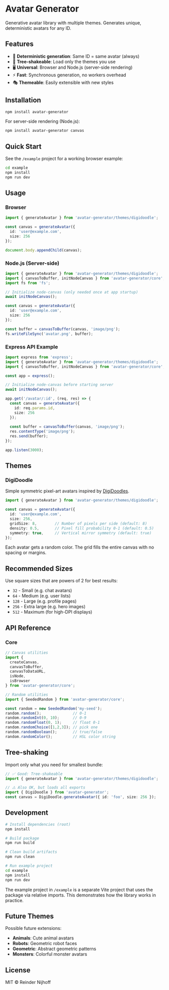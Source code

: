 # Avatar Generator

Generative avatar library with multiple themes. Generates unique, deterministic avatars for any ID.

## Features

- 🎨 **Deterministic generation**: Same ID = same avatar (always)
- 🌳 **Tree-shakeable**: Load only the themes you use
- 🖥️ **Universal**: Browser and Node.js (server-side rendering)
- ⚡ **Fast**: Synchronous generation, no workers overhead
- 🎭 **Themeable**: Easily extensible with new styles

## Installation

```bash
npm install avatar-generator
```

For server-side rendering (Node.js):
```bash
npm install avatar-generator canvas
```

## Quick Start

See the `/example` project for a working browser example:

```bash
cd example
npm install
npm run dev
```

## Usage

### Browser

```typescript
import { generateAvatar } from 'avatar-generator/themes/digidoodle';

const canvas = generateAvatar({ 
  id: 'user@example.com', 
  size: 256 
});

document.body.appendChild(canvas);
```

### Node.js (Server-side)

```typescript
import { generateAvatar } from 'avatar-generator/themes/digidoodle';
import { canvasToBuffer, initNodeCanvas } from 'avatar-generator/core';
import fs from 'fs';

// Initialize node-canvas (only needed once at app startup)
await initNodeCanvas();

const canvas = generateAvatar({ 
  id: 'user@example.com', 
  size: 256 
});

const buffer = canvasToBuffer(canvas, 'image/png');
fs.writeFileSync('avatar.png', buffer);
```

### Express API Example

```typescript
import express from 'express';
import { generateAvatar } from 'avatar-generator/themes/digidoodle';
import { canvasToBuffer, initNodeCanvas } from 'avatar-generator/core';

const app = express();

// Initialize node-canvas before starting server
await initNodeCanvas();

app.get('/avatar/:id', (req, res) => {
  const canvas = generateAvatar({ 
    id: req.params.id, 
    size: 256 
  });
  
  const buffer = canvasToBuffer(canvas, 'image/png');
  res.contentType('image/png');
  res.send(buffer);
});

app.listen(3000);
```

## Themes

### DigiDoodle

Simple symmetric pixel-art avatars inspired by [DigiDoodles](https://turtletoy.net/turtle/2d25b9a16d).

```typescript
import { generateAvatar } from 'avatar-generator/themes/digidoodle';

const canvas = generateAvatar({
  id: 'user@example.com',
  size: 256,
  gridSize: 8,        // Number of pixels per side (default: 8)
  density: 0.5,       // Pixel fill probability 0-1 (default: 0.5)
  symmetry: true,     // Vertical mirror symmetry (default: true)
});
```

Each avatar gets a random color. The grid fills the entire canvas with no spacing or margins.

## Recommended Sizes

Use square sizes that are powers of 2 for best results:

- `32` - Small (e.g. chat avatars)
- `64` - Medium (e.g. user lists)
- `128` - Large (e.g. profile pages)
- `256` - Extra large (e.g. hero images)
- `512` - Maximum (for high-DPI displays)

## API Reference

### Core

```typescript
// Canvas utilities
import { 
  createCanvas,
  canvasToBuffer,
  canvasToDataURL,
  isNode,
  isBrowser 
} from 'avatar-generator/core';

// Random utilities
import { SeededRandom } from 'avatar-generator/core';

const random = new SeededRandom('my-seed');
random.random();              // 0-1
random.randomInt(0, 10);      // 0-9
random.randomFloat(0, 1);     // float 0-1
random.randomChoice([1,2,3]); // pick one
random.randomBoolean();       // true/false
random.randomColor();         // HSL color string
```

## Tree-shaking

Import only what you need for smallest bundle:

```typescript
// ✅ Good: Tree-shakeable
import { generateAvatar } from 'avatar-generator/themes/digidoodle';

// ⚠️ Also OK, but loads all exports
import { DigiDoodle } from 'avatar-generator';
const canvas = DigiDoodle.generateAvatar({ id: 'foo', size: 256 });
```

## Development

```bash
# Install dependencies (root)
npm install

# Build package
npm run build

# Clean build artifacts
npm run clean

# Run example project
cd example
npm install
npm run dev
```

The example project in `/example` is a separate Vite project that uses the package via relative imports. This demonstrates how the library works in practice.

## Future Themes

Possible future extensions:

- **Animals**: Cute animal avatars
- **Robots**: Geometric robot faces
- **Geometric**: Abstract geometric patterns
- **Monsters**: Colorful monster avatars

## License

MIT © Reinder Nijhoff
